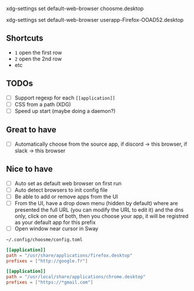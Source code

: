 xdg-settings set default-web-browser choosme.desktop

xdg-settings set default-web-browser userapp-Firefox-OOAD52.desktop

## Shortcuts

- `1` open the first row
- `2` open the 2nd row
- etc

## TODOs

- [ ] Support regexp for each `[[application]]`
- [ ] CSS from a path (XDG)
- [ ] Speed up start (maybe doing a daemon?)

## Great to have

- [ ] Automatically choose from the source app, if discord -> this browser, if slack -> this browser

## Nice to have

- [ ] Auto set as default web browser on first run
- [ ] Auto detect browsers to init config file
- [ ] Be able to add or remove apps from the UI
- [ ] From the UI, have a drop down menu (hidden by default) where are presented the full URL (you can modify the URL to edit it) and the dns only, click on one of both, then you choose your app, it will be registred as your default app for this prefix
- [ ] Open window near cursor in Sway

`~/.config/choosme/config.toml`

```toml
[[application]]
path = "/usr/share/applications/firefox.desktop"
prefixes = ["http://google.fr"]

[[application]]
path = "/usr/local/share/applications/chrome.desktop"
prefixes = ["https://*gmail.com"]
```
